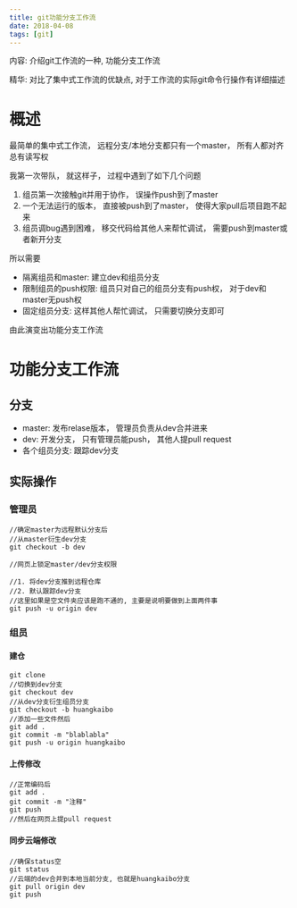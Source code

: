 ```yaml
---
title: git功能分支工作流
date: 2018-04-08
tags: [git]
---
```


内容: 介绍git工作流的一种, 功能分支工作流

精华: 对比了集中式工作流的优缺点, 对于工作流的实际git命令行操作有详细描述

<!-- more -->

# 概述

最简单的集中式工作流， 远程分支/本地分支都只有一个master， 所有人都对齐总有读写权

我第一次带队， 就这样子， 过程中遇到了如下几个问题

1. 组员第一次接触git并用于协作， 误操作push到了master
2. 一个无法运行的版本， 直接被push到了master， 使得大家pull后项目跑不起来
3. 组员调bug遇到困难， 移交代码给其他人来帮忙调试， 需要push到master或者新开分支

所以需要

* 隔离组员和master: 建立dev和组员分支
* 限制组员的push权限: 组员只对自己的组员分支有push权， 对于dev和master无push权
* 固定组员分支: 这样其他人帮忙调试， 只需要切换分支即可

由此演变出功能分支工作流

# 功能分支工作流

## 分支

* master: 发布relase版本， 管理员负责从dev合并进来
* dev: 开发分支， 只有管理员能push， 其他人提pull request
* 各个组员分支: 跟踪dev分支

## 实际操作

### 管理员

```
//确定master为远程默认分支后
//从master衍生dev分支
git checkout -b dev

//网页上锁定master/dev分支权限

//1. 将dev分支推到远程仓库
//2. 默认跟踪dev分支
//这里如果是空文件夹应该是跑不通的, 主要是说明要做到上面两件事
git push -u origin dev
```

### 组员

#### 建仓

```
git clone
//切换到dev分支
git checkout dev
//从dev分支衍生组员分支
git checkout -b huangkaibo
//添加一些文件然后
git add .
git commit -m "blablabla"
git push -u origin huangkaibo
```

#### 上传修改

```
//正常编码后
git add .
git commit -m "注释"
git push
//然后在网页上提pull request
```

#### 同步云端修改

```
//确保status空
git status
//云端的dev合并到本地当前分支, 也就是huangkaibo分支
git pull origin dev
git push
```
